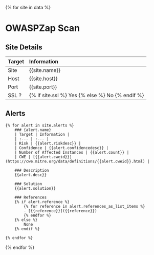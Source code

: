 
{% for site in data %}
# OWASPZap Scan

## Site Details
| Target | Information |
| :--- | :--- |
| Site | {{site.name}} |
| Host | {{site.host}} |
| Port | {{site.port}} |
| SSL ? | {% if site.ssl %} Yes {% else %} No {% endif %} |

## Alerts

    {% for alert in site.alerts %}
        ### {alert.name}
        | Target | Information |
        | :--- | :--- |
        | Risk | {{alert.riskdesc}} |
        | Confidence | {{alert.confidencedesc}} |
        | Number of Affected Instances | {{alert.count}} |
        | CWE | [{{alert.cweid}}](https://cwe.mitre.org/data/definitions/{{alert.cweid}}.html) |

        ### Description
        {{alert.desc}}

        ### Solution
        {{alert.solution}}

        ### References
        {% if alert.reference %}
            {% for reference in alert.references_as_list_items %}
            - [{{reference}}]({{reference}})
            {% endfor %}
        {% else %}
            None
        {% endif %}

    {% endfor %}
{% endfor %}